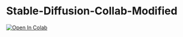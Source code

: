 # Stable-Diffusion-Collab-Modified

<a target="_blank" href="https://colab.research.google.com/github/MEMEZNUT999/Stable-Diffusion-Collab-Modified/blob/main/sd.ipynb">
  <img src="https://colab.research.google.com/assets/colab-badge.svg" alt="Open In Colab"/>
</a>


